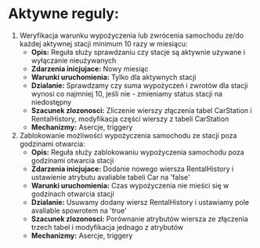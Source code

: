 # Aktywne reguly:
1.  Weryfikacja warunku wypożyczenia lub zwrócenia samochodu ze/do każdej aktywnej stacji minimum 10 razy w miesiącu:
	- **Opis:** Reguła służy sprawdzaniu czy stacje są aktywnie używane i wyłączanie nieużywanych
	- **Zdarzenia inicjujace:** Nowy miesiąc
	- **Warunki uruchomienia:** Tylko dla aktywnych stacji
	- **Dzialanie:** Sprawdzamy czy suma wypożyczeń i zwrotów dla stacji wynosi co najmniej 10, jeśli nie - zmieniamy status stacji na niedostępny
	- **Szacunek zlozonosci:** Zliczenie wierszy złączenia tabel CarStation i RentalHistory, modyfikacja części wierszy z tabeli CarStation
	- **Mechanizmy:** Asercje, triggery
2.  Zablokowanie możliwości wypożyczenia samochodu ze stacji poza godzinami otwarcia:
	- **Opis:** Reguła służy zablokowaniu wypożyczenia samochodu poza godzinami otwarcia stacji
	- **Zdarzenia inicjujace:** Dodanie nowego wiersza RentalHistory i ustawienie atrybutu avaliable tabeli Car na 'false'
	- **Warunki uruchomienia:** Czas wypożyczenia nie mieści się w godzinach otwarcia stacji
	- **Dzialanie:** Usuwamy dodany wiersz RentalHistory i ustawiamy pole avaliable spowrotem na 'true'
	- **Szacunek zlozonosci:** Porównanie atrybutów wiersza ze złączenia trzech tabel i modyfikacja jednago z atrybutów
	- **Mechanizmy:** Asercje, triggery
